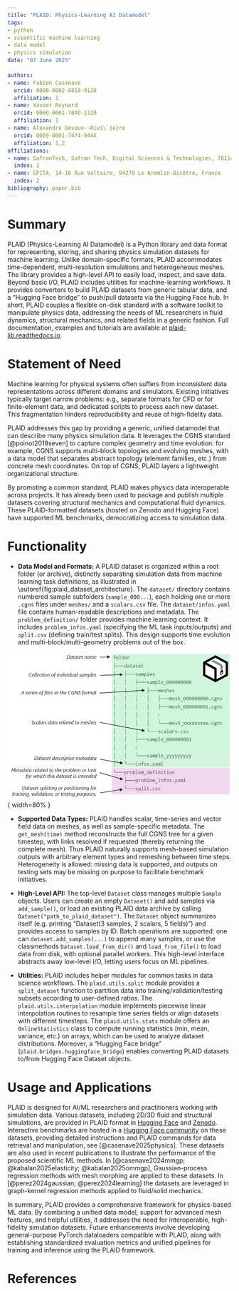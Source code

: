 ```yaml
---
title: "PLAID: Physics-Learning AI Datamodel"
tags:
- python
- scientific machine learning
- data model
- physics simulation
date: "07 June 2025"

authors:
- name: Fabien Casenave
  orcid: 0000-0002-8810-9128
  affiliation: 1
- name: Xavier Roynard
  orcid: 0000-0001-7840-2120
  affiliation: 1
- name: Alexandre Devaux--Rivi\`{e}re
  orcid: 0009-0001-7474-944X
  affiliation: 1,2
affiliations:
- name: SafranTech, Safran Tech, Digital Sciences & Technologies, 78114 Magny-Les-Hameaux, France
  index: 1
- name: EPITA, 14-16 Rue Voltaire, 94270 Le Kremlin-Bicêtre, France
  index: 2
bibliography: paper.bib
---
```


# Summary

PLAID (Physics-Learning AI Datamodel) is a Python library and data format for representing, storing, and sharing physics simulation datasets for machine learning. Unlike domain-specific formats, PLAID accommodates time-dependent, multi-resolution simulations and heterogeneous meshes. The library provides a high-level API to easily load, inspect, and save data. Beyond basic I/O, PLAID includes utilities for machine-learning workflows. It provides converters to build PLAID datasets from generic tabular data, and a “Hugging Face bridge” to push/pull datasets via the Hugging Face hub. In short, PLAID couples a flexible on-disk standard with a software toolkit to manipulate physics data, addressing the needs of ML researchers in fluid dynamics, structural mechanics, and related fields in a generic fashion. Full documentation, examples and tutorials are available at [plaid-lib.readthedocs.io](https://plaid-lib.readthedocs.io/en/latest/).


# Statement of Need

Machine learning for physical systems often suffers from inconsistent data representations across different domains and simulators.  Existing initiatives typically target narrow problems: e.g., separate formats for CFD or for finite-element data, and dedicated scripts to process each new dataset. This fragmentation hinders reproducibility and reuse of high-fidelity data.

PLAID addresses this gap by providing a generic, unified datamodel that can describe many physics simulation data.  It leverages the CGNS standard [@poinot2018seven] to capture complex geometry and time evolution: for example, CGNS supports multi-block topologies and evolving meshes, with a data model that separates abstract topology (element families, etc.) from concrete mesh coordinates.  On top of CGNS, PLAID layers a lightweight organizational structure.

By promoting a common standard, PLAID makes physics data interoperable across projects. It has already been used to package and publish multiple datasets covering structural mechanics and computational fluid dynamics. These PLAID-formatted datasets (hosted on Zenodo and Hugging Face) have supported ML benchmarks, democratizing access to simulation data.

# Functionality

* **Data Model and Formats:** A PLAID dataset is organized within a root folder (or archive), distinctly separating simulation data from machine learning task definitions, as illustrated in \autoref{fig:plaid_dataset_architecture}. The `dataset/` directory contains numbered sample subfolders (`sample_000...`), each holding one or more `.cgns` files under `meshes/` and a `scalars.csv` file. The `dataset/infos.yaml` file contains human-readable descriptions and metadata.  The `problem_definition/` folder provides machine learning context. It includes `problem_infos.yaml` (specifying the ML task inputs/outputs) and `split.csv` (defining train/test splits).  This design supports time evolution and multi-block/multi-geometry problems out of the box.

![Overview of the PLAID dataset architecture.\label{fig:plaid_dataset_architecture}](plaid_architecture.png){ width=80% }

* **Supported Data Types:** PLAID handles scalar, time-series and vector field data on meshes, as well as sample-specific metadata. The `get_mesh(time)` method reconstructs the full CGNS tree for a given timestep, with links resolved if requested (thereby returning the complete mesh). Thus PLAID naturally supports mesh-based simulation outputs with arbitrary element types and remeshing between time steps. Heterogeneity is allowed: missing data is supported, and outputs on testing sets may be missing on purpose to facilitate benchmark initiatives.

* **High-Level API:** The top-level `Dataset` class manages multiple `Sample` objects. Users can create an empty `Dataset()` and add samples via `add_sample()`, or load an existing PLAID data archive by calling `Dataset("path_to_plaid_dataset")`. The `Dataset` object summarizes itself (e.g. printing “Dataset(3 samples, 2 scalars, 5 fields)”) and provides access to samples by ID. Batch operations are supported: one can `dataset.add_samples(...)` to append many samples, or use the classmethods `Dataset.load_from_dir()` and `load_from_file()` to load data from disk, with optional parallel workers. This high-level interface abstracts away low-level I/O, letting users focus on ML pipelines.

* **Utilities:** PLAID includes helper modules for common tasks in data science workflows. The `plaid.utils.split` module provides a `split_dataset` function to partition data into training/validation/testing subsets according to user-defined ratios. The `plaid.utils.interpolation` module implements piecewise linear interpolation routines to resample time series fields or align datasets with different timesteps. The `plaid.utils.stats` module offers an `OnlineStatistics` class to compute running statistics (min, mean, variance, etc.) on arrays, which can be used to analyze dataset distributions. Moreover, a “Hugging Face bridge” (`plaid.bridges.huggingface_bridge`) enables converting PLAID datasets to/from Hugging Face Dataset objects.

# Usage and Applications

PLAID is designed for AI/ML researchers and practitioners working with simulation data. Various datasets, including 2D/3D fluid and structural simulations, are provided in PLAID format in [Hugging Face](https://huggingface.co/PLAID-datasets) and [Zenodo](https://zenodo.org/communities/plaid_datasets). Interactive benchmarks are hosted in a [Hugging Face community](https://huggingface.co/PLAIDcompetitions) on these datasets, providing detailed instructions and PLAID commands for data retrieval and manipulation, see [@casenave2025physics]. These datasets are also used in recent publications to illustrate the performance of the proposed scientific ML methods. In [@casenave2024mmgp; @kabalan2025elasticity; @kabalan2025ommgp],  Gaussian-process regression methods with mesh morphing are applied to these datasets. In [@perez2024gaussian; @perez2024learning] the datasets are leveraged in graph-kernel regression methods applied to fluid/solid mechanics.

In summary, PLAID provides a comprehensive framework for physics-based ML data. By combining a unified data model, support for advanced mesh features, and helpful utilities, it addresses the need for interoperable, high-fidelity simulation datasets. Future enhancements involve developing general-purpose PyTorch dataloaders compatible with PLAID, along with establishing standardized evaluation metrics and unified pipelines for training and inference using the PLAID framework.

# References
